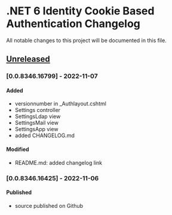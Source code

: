 # .NET 6 Identity Cookie Based Authentication Changelog

All notable changes to this project will be documented in this file.

## [Unreleased]

### [0.0.8346.16799] - 2022-11-07 

#### Added

- versionnumber in \_Authlayout.cshtml
- Settings controller
- SettingsLdap view
- SettingsMail view
- SettingsApp view
- added CHANGELOG.md

#### Modified

- README.md: added changelog link

### [0.0.8346.16425] - 2022-11-06 

#### Published

- source published on Github


<!-- Links -->
[keep a changelog]: https://keepachangelog.com/en/1.0.0/
[semantic versioning]: https://semver.org/spec/v2.0.0.html

<!-- Versions -->
[unreleased]: https://github.com/madcoda9000/dotnet-cookie-based-identity